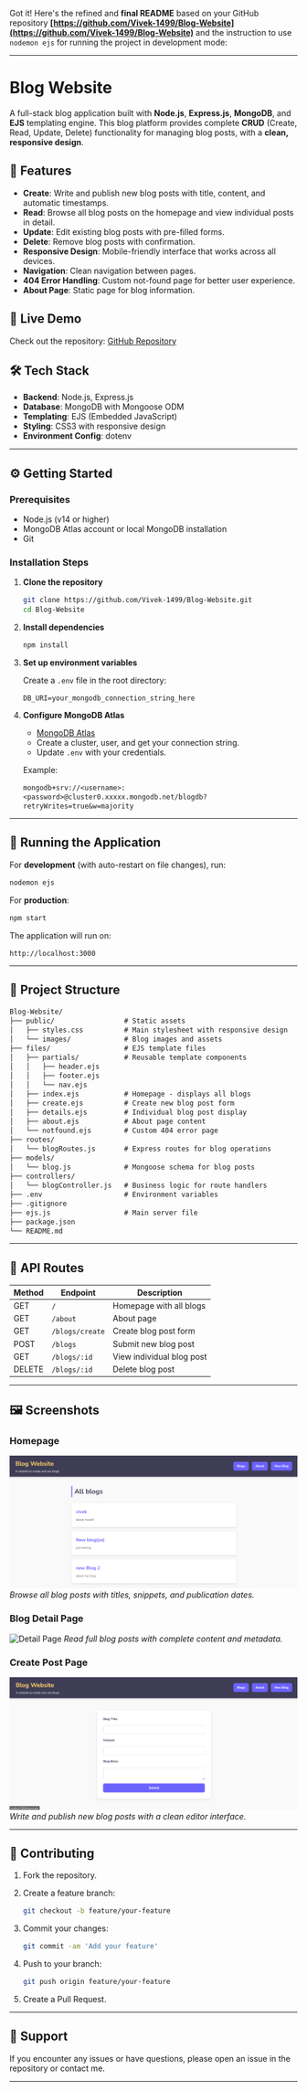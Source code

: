 Got it! Here's the refined and **final README** based on your GitHub repository **[https://github.com/Vivek-1499/Blog-Website](https://github.com/Vivek-1499/Blog-Website)** and the instruction to use `nodemon ejs` for running the project in development mode:

---

# Blog Website

A full-stack blog application built with **Node.js**, **Express.js**, **MongoDB**, and **EJS** templating engine. This blog platform provides complete **CRUD** (Create, Read, Update, Delete) functionality for managing blog posts, with a **clean, responsive design**.

## 🌟 Features

* **Create**: Write and publish new blog posts with title, content, and automatic timestamps.
* **Read**: Browse all blog posts on the homepage and view individual posts in detail.
* **Update**: Edit existing blog posts with pre-filled forms.
* **Delete**: Remove blog posts with confirmation.
* **Responsive Design**: Mobile-friendly interface that works across all devices.
* **Navigation**: Clean navigation between pages.
* **404 Error Handling**: Custom not-found page for better user experience.
* **About Page**: Static page for blog information.

## 🚀 Live Demo

Check out the repository: [GitHub Repository](https://github.com/Vivek-1499/Blog-Website)

## 🛠️ Tech Stack

* **Backend**: Node.js, Express.js
* **Database**: MongoDB with Mongoose ODM
* **Templating**: EJS (Embedded JavaScript)
* **Styling**: CSS3 with responsive design
* **Environment Config**: dotenv

---

## ⚙️ Getting Started

### Prerequisites

* Node.js (v14 or higher)
* MongoDB Atlas account or local MongoDB installation
* Git

### Installation Steps

1. **Clone the repository**

   ```bash
   git clone https://github.com/Vivek-1499/Blog-Website.git
   cd Blog-Website
   ```

2. **Install dependencies**

   ```bash
   npm install
   ```

3. **Set up environment variables**

   Create a `.env` file in the root directory:

   ```env
   DB_URI=your_mongodb_connection_string_here
   ```

4. **Configure MongoDB Atlas**

   * [MongoDB Atlas](https://www.mongodb.com/atlas)
   * Create a cluster, user, and get your connection string.
   * Update `.env` with your credentials.

   Example:

   ```
   mongodb+srv://<username>:<password>@cluster0.xxxxx.mongodb.net/blogdb?retryWrites=true&w=majority
   ```

---

## 🏃 Running the Application

For **development** (with auto-restart on file changes), run:

```bash
nodemon ejs
```

For **production**:

```bash
npm start
```

The application will run on:

```
http://localhost:3000
```

---

## 📂 Project Structure

```
Blog-Website/
├── public/                 # Static assets
│   ├── styles.css          # Main stylesheet with responsive design
│   └── images/             # Blog images and assets
├── files/                  # EJS template files
│   ├── partials/           # Reusable template components
│   │   ├── header.ejs
│   │   ├── footer.ejs
│   │   └── nav.ejs
│   ├── index.ejs           # Homepage - displays all blogs
│   ├── create.ejs          # Create new blog post form
│   ├── details.ejs         # Individual blog post display
│   ├── about.ejs           # About page content
│   └── notfound.ejs        # Custom 404 error page
├── routes/
│   └── blogRoutes.js       # Express routes for blog operations
├── models/
│   └── blog.js             # Mongoose schema for blog posts
├── controllers/
│   └── blogController.js   # Business logic for route handlers
├── .env                    # Environment variables
├── .gitignore
├── ejs.js                  # Main server file
├── package.json
└── README.md
```

---

## 📡 API Routes

| Method | Endpoint        | Description               |
| ------ | --------------- | ------------------------- |
| GET    | `/`             | Homepage with all blogs   |
| GET    | `/about`        | About page                |
| GET    | `/blogs/create` | Create blog post form     |
| POST   | `/blogs`        | Submit new blog post      |
| GET    | `/blogs/:id`    | View individual blog post |
| DELETE | `/blogs/:id`    | Delete blog post          |

---

## 🖼️ Screenshots

### Homepage

![Home Page](public/images/image1.png)
*Browse all blog posts with titles, snippets, and publication dates.*

### Blog Detail Page

![Detail Page](public/images/image2.png)
*Read full blog posts with complete content and metadata.*

### Create Post Page

![Create Page](public/images/image3.png)
*Write and publish new blog posts with a clean editor interface.*

---

## 🤝 Contributing

1. Fork the repository.
2. Create a feature branch:

   ```bash
   git checkout -b feature/your-feature
   ```
3. Commit your changes:

   ```bash
   git commit -am 'Add your feature'
   ```
4. Push to your branch:

   ```bash
   git push origin feature/your-feature
   ```
5. Create a Pull Request.

---

## 💬 Support

If you encounter any issues or have questions, please open an issue in the repository or contact me.

---
